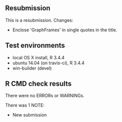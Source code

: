 ## Resubmission

This is a resubmission. Changes:

- Enclose 'GraphFrames' in single quotes in the title.

## Test environments
* local OS X install, R 3.4.4
* ubuntu 14.04 (on travis-ci), R 3.4.4
* win-builder (devel)

## R CMD check results
There were no ERRORs or WARNINGs.

There was 1 NOTE:

* New submission
